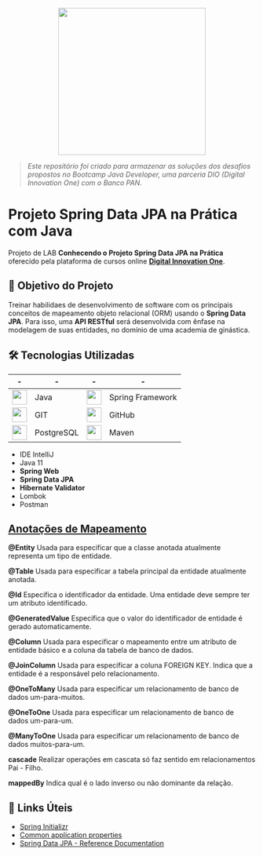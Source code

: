 <p align="center">
  <img width="300px" src="https://user-images.githubusercontent.com/13790608/230697094-3c4f6836-bbcd-42fb-b770-f6698fb4cf7e.png">
</p>

>*Este repositório foi criado para armazenar as soluções dos desafios propostos no Bootcamp Java Developer, uma parceria DIO (Digital Innovation One) com o Banco PAN.*

<h1>Projeto Spring Data JPA na Prática com Java</h1>
<p> Projeto de LAB <strong>Conhecendo o Projeto Spring Data JPA na Prática</strong> oferecido pela plataforma de cursos online <a href="https://dio.me/"><strong> Digital Innovation One</strong></a>.<br>

<h2>🎯 Objetivo do Projeto</h2>
<p>Treinar habilidaes de desenvolvimento de software com os principais conceitos de mapeamento objeto relacional (ORM) usando o <strong>Spring Data JPA</strong>. Para isso, uma <strong>API RESTful</strong> será desenvolvida com ênfase na modelagem de suas entidades, no domínio de uma academia de ginástica.</p>


<h2>🛠 Tecnologias Utilizadas</h2>

| - | - | - | - |
|---|---|---|---|
|<img width="30px" src="https://cdn.jsdelivr.net/gh/devicons/devicon/icons/java/java-original.svg"/>|Java|<img width="30px" src="https://cdn.jsdelivr.net/gh/devicons/devicon/icons/spring/spring-original.svg"/>|Spring Framework|
|<img width="30px" src="https://cdn.jsdelivr.net/gh/devicons/devicon/icons/git/git-original.svg"/>|GIT|<img width="30px" src="https://user-images.githubusercontent.com/13790608/230699259-29f91eda-dd18-4d7d-8ad3-e5fabd71663b.png"/>|GitHub|
|<img width="30px" src="https://cdn.jsdelivr.net/gh/devicons/devicon/icons/postgresql/postgresql-original.svg"/>|PostgreSQL|<img width="30px" src="https://user-images.githubusercontent.com/13790608/230749826-89ea1de0-db74-406f-9a25-0b5027627ab7.png"/>|Maven

<ul>
    <li>IDE IntelliJ</li>
    <li>Java 11</li>
    <li><strong>Spring Web</strong></li>
    <li><strong>Spring Data JPA</strong></li>
    <li><strong>Hibernate Validator</strong></li>
    <li>Lombok</li>
    <li>Postman</li>
</ul>


<h2><a href="https://strn.com.br/artigos/2018/12/11/todas-as-anota%C3%A7%C3%B5es-do-jpa-anota%C3%A7%C3%B5es-de-mapeamento/"> Anotações de Mapeamento </a></h2>

<strong>@Entity</strong>
Usada para especificar que a classe anotada atualmente representa um tipo de entidade.

<strong>@Table</strong>
Usada para especificar a tabela principal da entidade atualmente anotada.

<strong>@Id</strong>
Especifica o identificador da entidade. Uma entidade deve sempre ter um atributo identificado.

<strong>@GeneratedValue</strong>
Especifica que o valor do identificador de entidade é gerado automaticamente.

<strong>@Column</strong>
Usada para especificar o mapeamento entre um atributo de entidade básico e a coluna da tabela de banco de dados.

<strong>@JoinColumn</strong>
Usada para especificar a coluna FOREIGN KEY. Indica que a entidade é a responsável pelo relacionamento.

<strong>@OneToMany</strong>
Usada para especificar um relacionamento de banco de dados um-para-muitos.

<strong>@OneToOne</strong>
Usada para especificar um relacionamento de banco de dados um-para-um.

<strong>@ManyToOne</strong>
Usada para especificar um relacionamento de banco de dados muitos-para-um.

<strong>cascade</strong>
Realizar operações em cascata só faz sentido em relacionamentos Pai - Filho.

<strong>mappedBy</strong>
Indica qual é o lado inverso ou não dominante da relação.

<h2>🔗 Links Úteis</h2>
<ul>
    <li><a href="https://start.spring.io/#!type=maven-project&language=java&platformVersion=2.6.1&packaging=jar&jvmVersion=11&groupId=me.dio.academia&artifactId=academia-digital&name=academia-digital&description=Tutorial%20API%20RESTful%20modelando%20sistema%20de%20academia%20de%20gin%C3%A1stica&packageName=me.dio.academia.digital&dependencies=web,data-jpa,postgresql,validation,lombok">Spring Initializr</a></li>
    <li><a href="https://docs.spring.io/spring-boot/docs/2.0.x/reference/html/common-application-properties.html">Common application properties</a></li>
    <li><a href="https://docs.spring.io/spring-data/jpa/docs/current/reference/html/#jpa.repositories">Spring Data JPA - Reference Documentation</a></li>
</ul>
